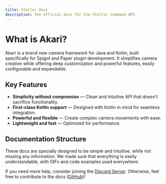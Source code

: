```yaml
---
title: Stellar Docs
description: The official docs for the Stellar Command API.
---
```


# What is Akari?

Akari is a brand new camera framework for Java and Kotlin, built specifically for Spigot and Paper plugin development. It simplifies camera creation while offering deep customization and powerful features, easily configurable and expandable.

## Key Features
- **Simplicity without compromise** — Clean and intuitive API that doesn’t sacrifice functionality.
- **First-class Kotlin support** — Designed with Kotlin in mind for seamless integration.
- **Powerful and flexible** — Create complex camera movements with ease.
- **Lightweight and fast** — Optimized for performance.

## Documentation Structure
These docs are specially designed to be simple and intuitive, while not missing any information. We made sure that everything is easily understandable, with GIFs and code examples used everywhere.

If you need more help, consider joining the [Discord Server](https://discord.undefinedcreations.com/).
Otherwise, feel free to contribute to the docs ([GitHub](https://github.com/UndefinedCreation/docs))!
